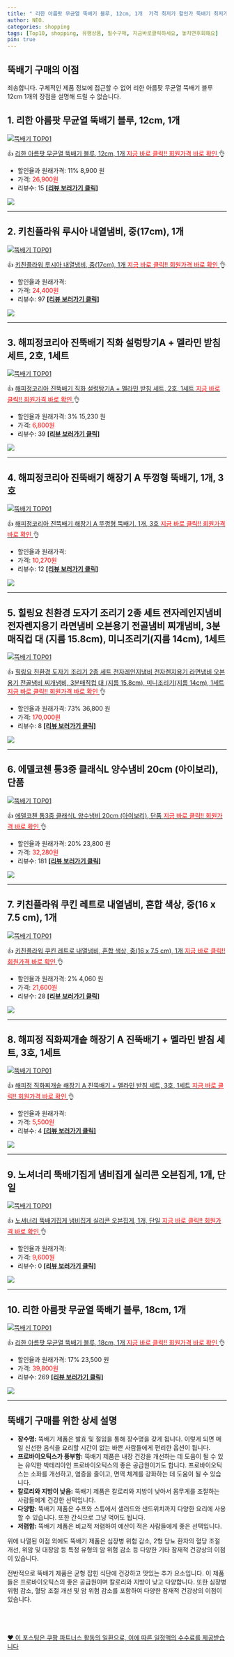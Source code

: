 ```yaml
---
title: " 리한 아름팟 무균열 뚝배기 블루, 12cm, 1개  가격 최저가 할인가 뚝배기 최저가 추천 제품 비교"
author: NEO.
categories: shopping
tags: [Top10, shopping, 유행상품, 필수구매, 지금바로클릭하세요, 놓치면후회해요]
pin: true
---
```

## 뚝배기 구매의 이점
죄송합니다. 구체적인 제품 정보에 접근할 수 없어 리한 아름팟 무균열 뚝배기 블루 12cm 1개의 장점을 설명해 드릴 수 없습니다.

   

## 1.  리한 아름팟 무균열 뚝배기 블루, 12cm, 1개 

[![뚝배기 TOP01](https://thumbnail10.coupangcdn.com/thumbnails/remote/490x490ex/image/rs_quotation_api/lde90drd/07d4f8fe5dc341399cfdd127d13c9c2a.jpg)](https://link.coupang.com/re/AFFSDP?lptag=AF3617701&subid=GithubCoopas&pageKey=7858451885&traceid=V0-153&itemId=21438436881&vendorItemId=79651787626)


👍 [ 리한 아름팟 무균열 뚝배기 블루, 12cm, 1개  <font color=red> 지금 바로 클릭!! 회원가격 바로 확인 </font> ](https://link.coupang.com/re/AFFSDP?lptag=AF3617701&subid=GithubCoopas&pageKey=7858451885&traceid=V0-153&itemId=21438436881&vendorItemId=79651787626) 👌 


- 할인율과 원래가격: 11%  8,900   원
- 가격: <span style='color:red'>26,900원</span>
- 리뷰수: 15  [**[리뷰 보러가기 클릭]**](https://link.coupang.com/re/AFFSDP?lptag=AF3617701&subid=GithubCoopas&pageKey=7858451885&traceid=V0-153&itemId=21438436881&vendorItemId=79651787626)

[![](/discount_price.png)](https://link.coupang.com/re/AFFSDP?lptag=AF3617701&subid=GithubCoopas&pageKey=7858451885&traceid=V0-153&itemId=21438436881&vendorItemId=79651787626)

---


   

## 2.  키친플라워 루시아 내열냄비, 중(17cm), 1개 

[![뚝배기 TOP01](https://thumbnail10.coupangcdn.com/thumbnails/remote/490x490ex/image/retail/images/273136931680849-29dce56d-4880-4ef4-9af6-c2760192be39.jpg)](https://link.coupang.com/re/AFFSDP?lptag=AF3617701&subid=GithubCoopas&pageKey=51824915&traceid=V0-153&itemId=183390302&vendorItemId=3436717075)


👍 [ 키친플라워 루시아 내열냄비, 중(17cm), 1개  <font color=red> 지금 바로 클릭!! 회원가격 바로 확인 </font> ](https://link.coupang.com/re/AFFSDP?lptag=AF3617701&subid=GithubCoopas&pageKey=51824915&traceid=V0-153&itemId=183390302&vendorItemId=3436717075) 👌 


- 할인율과 원래가격: 
- 가격: <span style='color:red'>24,400원</span>
- 리뷰수: 97  [**[리뷰 보러가기 클릭]**](https://link.coupang.com/re/AFFSDP?lptag=AF3617701&subid=GithubCoopas&pageKey=51824915&traceid=V0-153&itemId=183390302&vendorItemId=3436717075)

[![](/discount_price.png)](https://link.coupang.com/re/AFFSDP?lptag=AF3617701&subid=GithubCoopas&pageKey=51824915&traceid=V0-153&itemId=183390302&vendorItemId=3436717075)

---


   

## 3.  해피정코리아 진뚝배기 직화 설렁탕기A + 멜라민 받침 세트, 2호, 1세트 

[![뚝배기 TOP01](https://thumbnail8.coupangcdn.com/thumbnails/remote/490x490ex/image/retail/images/7207711416076062-e383ddde-fbef-4df5-a69f-025ec82ea5f1.jpg)](https://link.coupang.com/re/AFFSDP?lptag=AF3617701&subid=GithubCoopas&pageKey=6654125875&traceid=V0-153&itemId=15256276200&vendorItemId=82476929785)


👍 [ 해피정코리아 진뚝배기 직화 설렁탕기A + 멜라민 받침 세트, 2호, 1세트  <font color=red> 지금 바로 클릭!! 회원가격 바로 확인 </font> ](https://link.coupang.com/re/AFFSDP?lptag=AF3617701&subid=GithubCoopas&pageKey=6654125875&traceid=V0-153&itemId=15256276200&vendorItemId=82476929785) 👌 


- 할인율과 원래가격: 3%  15,230   원
- 가격: <span style='color:red'>6,800원</span>
- 리뷰수: 39  [**[리뷰 보러가기 클릭]**](https://link.coupang.com/re/AFFSDP?lptag=AF3617701&subid=GithubCoopas&pageKey=6654125875&traceid=V0-153&itemId=15256276200&vendorItemId=82476929785)

[![](/discount_price.png)](https://link.coupang.com/re/AFFSDP?lptag=AF3617701&subid=GithubCoopas&pageKey=6654125875&traceid=V0-153&itemId=15256276200&vendorItemId=82476929785)

---


   

## 4.  해피정코리아 진뚝배기 해장기 A 뚜껑형 뚝배기, 1개, 3호 

[![뚝배기 TOP01](https://thumbnail7.coupangcdn.com/thumbnails/remote/490x490ex/image/retail/images/481784490267607-f66ed18a-7aed-43e4-bfff-eb9b6eb77857.png)](https://link.coupang.com/re/AFFSDP?lptag=AF3617701&subid=GithubCoopas&pageKey=7267972893&traceid=V0-153&itemId=18529023681&vendorItemId=85667463251)


👍 [ 해피정코리아 진뚝배기 해장기 A 뚜껑형 뚝배기, 1개, 3호  <font color=red> 지금 바로 클릭!! 회원가격 바로 확인 </font> ](https://link.coupang.com/re/AFFSDP?lptag=AF3617701&subid=GithubCoopas&pageKey=7267972893&traceid=V0-153&itemId=18529023681&vendorItemId=85667463251) 👌 


- 할인율과 원래가격: 
- 가격: <span style='color:red'>10,270원</span>
- 리뷰수: 12  [**[리뷰 보러가기 클릭]**](https://link.coupang.com/re/AFFSDP?lptag=AF3617701&subid=GithubCoopas&pageKey=7267972893&traceid=V0-153&itemId=18529023681&vendorItemId=85667463251)

[![](/discount_price.png)](https://link.coupang.com/re/AFFSDP?lptag=AF3617701&subid=GithubCoopas&pageKey=7267972893&traceid=V0-153&itemId=18529023681&vendorItemId=85667463251)

---


   

## 5.  힐링요 친환경 도자기 조리기 2종 세트 전자레인지냄비 전자렌지용기 라면냄비 오븐용기 전골냄비 찌개냄비, 3분매직컵 대 (지름 15.8cm), 미니조리기(지름 14cm), 1세트 

[![뚝배기 TOP01](https://thumbnail7.coupangcdn.com/thumbnails/remote/490x490ex/image/vendor_inventory/ca42/e9d3ead58b60af4b26bf12c5629a4ca21c4f4d30cbbd21aec5aa8883eac7.jpg)](https://link.coupang.com/re/AFFSDP?lptag=AF3617701&subid=GithubCoopas&pageKey=6854988603&traceid=V0-153&itemId=16344052634&vendorItemId=83530355465)


👍 [ 힐링요 친환경 도자기 조리기 2종 세트 전자레인지냄비 전자렌지용기 라면냄비 오븐용기 전골냄비 찌개냄비, 3분매직컵 대 (지름 15.8cm), 미니조리기(지름 14cm), 1세트  <font color=red> 지금 바로 클릭!! 회원가격 바로 확인 </font> ](https://link.coupang.com/re/AFFSDP?lptag=AF3617701&subid=GithubCoopas&pageKey=6854988603&traceid=V0-153&itemId=16344052634&vendorItemId=83530355465) 👌 


- 할인율과 원래가격: 73%  36,800   원
- 가격: <span style='color:red'>170,000원</span>
- 리뷰수: 8  [**[리뷰 보러가기 클릭]**](https://link.coupang.com/re/AFFSDP?lptag=AF3617701&subid=GithubCoopas&pageKey=6854988603&traceid=V0-153&itemId=16344052634&vendorItemId=83530355465)

[![](/discount_price.png)](https://link.coupang.com/re/AFFSDP?lptag=AF3617701&subid=GithubCoopas&pageKey=6854988603&traceid=V0-153&itemId=16344052634&vendorItemId=83530355465)

---


   

## 6.  에델코첸 통3중 클래식L 양수냄비 20cm (아이보리), 단품 

[![뚝배기 TOP01](https://thumbnail7.coupangcdn.com/thumbnails/remote/490x490ex/image/vendor_inventory/38f1/5faa069df42e8fddda251fc4d627d985b21762198cd55df2b61d3eb61d2d.jpg)](https://link.coupang.com/re/AFFSDP?lptag=AF3617701&subid=GithubCoopas&pageKey=6615733534&traceid=V0-153&itemId=15019933737&vendorItemId=84391119363)


👍 [ 에델코첸 통3중 클래식L 양수냄비 20cm (아이보리), 단품  <font color=red> 지금 바로 클릭!! 회원가격 바로 확인 </font> ](https://link.coupang.com/re/AFFSDP?lptag=AF3617701&subid=GithubCoopas&pageKey=6615733534&traceid=V0-153&itemId=15019933737&vendorItemId=84391119363) 👌 


- 할인율과 원래가격: 20%  23,800   원
- 가격: <span style='color:red'>32,280원</span>
- 리뷰수: 181  [**[리뷰 보러가기 클릭]**](https://link.coupang.com/re/AFFSDP?lptag=AF3617701&subid=GithubCoopas&pageKey=6615733534&traceid=V0-153&itemId=15019933737&vendorItemId=84391119363)

[![](/discount_price.png)](https://link.coupang.com/re/AFFSDP?lptag=AF3617701&subid=GithubCoopas&pageKey=6615733534&traceid=V0-153&itemId=15019933737&vendorItemId=84391119363)

---


   

## 7.  키친플라워 쿠킨 레트로 내열냄비, 혼합 색상, 중(16 x 7.5 cm), 1개 

[![뚝배기 TOP01](https://thumbnail6.coupangcdn.com/thumbnails/remote/490x490ex/image/retail/images/2019/06/11/21/2/9135a1a5-7da2-49b7-9d01-8dd794f54170.jpg)](https://link.coupang.com/re/AFFSDP?lptag=AF3617701&subid=GithubCoopas&pageKey=239151700&traceid=V0-153&itemId=760192584&vendorItemId=4917840185)


👍 [ 키친플라워 쿠킨 레트로 내열냄비, 혼합 색상, 중(16 x 7.5 cm), 1개  <font color=red> 지금 바로 클릭!! 회원가격 바로 확인 </font> ](https://link.coupang.com/re/AFFSDP?lptag=AF3617701&subid=GithubCoopas&pageKey=239151700&traceid=V0-153&itemId=760192584&vendorItemId=4917840185) 👌 


- 할인율과 원래가격: 2%  4,060   원
- 가격: <span style='color:red'>21,600원</span>
- 리뷰수: 28  [**[리뷰 보러가기 클릭]**](https://link.coupang.com/re/AFFSDP?lptag=AF3617701&subid=GithubCoopas&pageKey=239151700&traceid=V0-153&itemId=760192584&vendorItemId=4917840185)

[![](/discount_price.png)](https://link.coupang.com/re/AFFSDP?lptag=AF3617701&subid=GithubCoopas&pageKey=239151700&traceid=V0-153&itemId=760192584&vendorItemId=4917840185)

---


   

## 8.  해피정 직화찌개솥 해장기 A 진뚝배기 + 멜라민 받침 세트, 3호, 1세트 

[![뚝배기 TOP01](https://thumbnail9.coupangcdn.com/thumbnails/remote/490x490ex/image/retail/images/2023/08/24/15/8/9916dfc8-49e2-45c6-9b31-d9bf0b3cd4a5.png)](https://link.coupang.com/re/AFFSDP?lptag=AF3617701&subid=GithubCoopas&pageKey=7551534524&traceid=V0-153&itemId=19874361689&vendorItemId=86975015302)


👍 [ 해피정 직화찌개솥 해장기 A 진뚝배기 + 멜라민 받침 세트, 3호, 1세트  <font color=red> 지금 바로 클릭!! 회원가격 바로 확인 </font> ](https://link.coupang.com/re/AFFSDP?lptag=AF3617701&subid=GithubCoopas&pageKey=7551534524&traceid=V0-153&itemId=19874361689&vendorItemId=86975015302) 👌 


- 할인율과 원래가격: 
- 가격: <span style='color:red'>5,500원</span>
- 리뷰수: 4  [**[리뷰 보러가기 클릭]**](https://link.coupang.com/re/AFFSDP?lptag=AF3617701&subid=GithubCoopas&pageKey=7551534524&traceid=V0-153&itemId=19874361689&vendorItemId=86975015302)

[![](/discount_price.png)](https://link.coupang.com/re/AFFSDP?lptag=AF3617701&subid=GithubCoopas&pageKey=7551534524&traceid=V0-153&itemId=19874361689&vendorItemId=86975015302)

---


   

## 9.  노셔너리 뚝배기집게 냄비집게 실리콘 오븐집게, 1개, 단일 

[![뚝배기 TOP01](https://thumbnail9.coupangcdn.com/thumbnails/remote/490x490ex/image/vendor_inventory/7d4e/7c198f82a703e1eee0053a2234258923cc5675524b1d22269a6acec3e05d.png)](https://link.coupang.com/re/AFFSDP?lptag=AF3617701&subid=GithubCoopas&pageKey=7823094069&traceid=V0-153&itemId=21255374098&vendorItemId=88315839548)


👍 [ 노셔너리 뚝배기집게 냄비집게 실리콘 오븐집게, 1개, 단일  <font color=red> 지금 바로 클릭!! 회원가격 바로 확인 </font> ](https://link.coupang.com/re/AFFSDP?lptag=AF3617701&subid=GithubCoopas&pageKey=7823094069&traceid=V0-153&itemId=21255374098&vendorItemId=88315839548) 👌 


- 할인율과 원래가격: 
- 가격: <span style='color:red'>9,600원</span>
- 리뷰수: 0  [**[리뷰 보러가기 클릭]**](https://link.coupang.com/re/AFFSDP?lptag=AF3617701&subid=GithubCoopas&pageKey=7823094069&traceid=V0-153&itemId=21255374098&vendorItemId=88315839548)

[![](/discount_price.png)](https://link.coupang.com/re/AFFSDP?lptag=AF3617701&subid=GithubCoopas&pageKey=7823094069&traceid=V0-153&itemId=21255374098&vendorItemId=88315839548)

---


   

## 10.  리한 아름팟 무균열 뚝배기 블루, 18cm, 1개 

[![뚝배기 TOP01](https://thumbnail7.coupangcdn.com/thumbnails/remote/490x490ex/image/retail/images/332369699408788-c7b164dc-bdd1-4bca-a61b-0cd37fe3df09.jpg)](https://link.coupang.com/re/AFFSDP?lptag=AF3617701&subid=GithubCoopas&pageKey=7858451885&traceid=V0-153&itemId=21438439241&vendorItemId=4839894818)


👍 [ 리한 아름팟 무균열 뚝배기 블루, 18cm, 1개  <font color=red> 지금 바로 클릭!! 회원가격 바로 확인 </font> ](https://link.coupang.com/re/AFFSDP?lptag=AF3617701&subid=GithubCoopas&pageKey=7858451885&traceid=V0-153&itemId=21438439241&vendorItemId=4839894818) 👌 


- 할인율과 원래가격: 17%  23,500   원
- 가격: <span style='color:red'>39,800원</span>
- 리뷰수: 269  [**[리뷰 보러가기 클릭]**](https://link.coupang.com/re/AFFSDP?lptag=AF3617701&subid=GithubCoopas&pageKey=7858451885&traceid=V0-153&itemId=21438439241&vendorItemId=4839894818)

[![](/discount_price.png)](https://link.coupang.com/re/AFFSDP?lptag=AF3617701&subid=GithubCoopas&pageKey=7858451885&traceid=V0-153&itemId=21438439241&vendorItemId=4839894818)

---
## 뚝배기 구매를 위한 상세 설명
* **장수명:** 뚝배기 제품은 발효 및 절임을 통해 장수명을 갖게 됩니다. 이렇게 되면 매일 신선한 음식을 요리할 시간이 없는 바쁜 사람들에게 편리한 옵션이 됩니다.
* **프로바이오틱스가 풍부함:** 뚝배기 제품은 내장 건강을 개선하는 데 도움이 될 수 있는 유익한 박테리아인 프로바이오틱스의 좋은 공급원이기도 합니다. 프로바이오틱스는 소화를 개선하고, 염증을 줄이고, 면역 체계를 강화하는 데 도움이 될 수 있습니다.
* **칼로리와 지방이 낮음:** 뚝배기 제품은 칼로리와 지방이 낮아서 몸무게를 조절하는 사람들에게 건강한 선택입니다.
* **다양함:** 뚝배기 제품은 수프와 스튜에서 샐러드와 샌드위치까지 다양한 요리에 사용할 수 있습니다. 또한 간식으로 그냥 먹어도 됩니다.
* **저렴함:** 뚝배기 제품은 비교적 저렴하여 예산이 적은 사람들에게 좋은 선택입니다.

위에 나열된 이점 외에도 뚝배기 제품은 심장병 위험 감소, 2형 당뇨 환자의 혈당 조절 개선, 위암 및 대장암 등 특정 유형의 암 위험 감소 등 다양한 기타 잠재적 건강상의 이점이 있습니다.

전반적으로 뚝배기 제품은 균형 잡힌 식단에 건강하고 맛있는 추가 요소입니다. 이 제품들은 프로바이오틱스의 좋은 공급원이며 칼로리와 지방이 낮고 다양합니다. 또한 심장병 위험 감소, 혈당 조절 개선 및 암 위험 감소를 포함하여 다양한 잠재적 건강상의 이점이 있습니다.<br><br><br><br><br> [ ❤  이 포스팅은 쿠팡 파트너스 활동의 일환으로, 이에 따른 일정액의 수수료를 제공받습니다](https://link.coupang.com/a/bcEFyh)